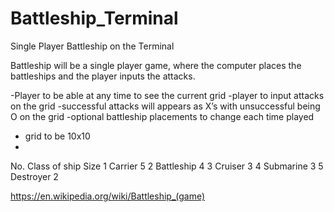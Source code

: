 # Battleship_Terminal
Single Player Battleship on the Terminal

Battleship will be a single player game, where the computer places the battleships and the player inputs the attacks.

-Player to be able at any time to see the current grid
-player to input attacks on the grid
-successful attacks will appears as X’s with unsuccessful being O on the grid
-optional battleship placements to change each time played
- grid to be 10x10
-
No.	Class of ship	Size
1	Carrier
5
2	Battleship
4
3	Cruiser
3
4	Submarine
3
5	Destroyer
2

https://en.wikipedia.org/wiki/Battleship_(game) 
